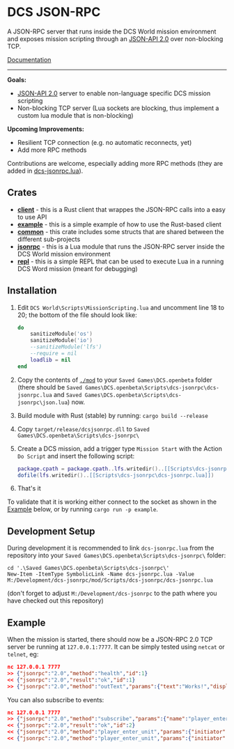 # DCS JSON-RPC

A JSON-RPC server that runs inside the DCS World mission environment and exposes mission scripting through an [JSON-API 2.0](https://www.jsonrpc.org/specification) over non-blocking TCP.

[Documentation](./crates/jsonrpc/README.md)

---

**Goals:**
- [JSON-API 2.0](https://www.jsonrpc.org/specification) server to enable non-language specific DCS mission scripting
- Non-blocking TCP server (Lua sockets are blocking, thus implement a custom lua module that is non-blocking)

**Upcoming Improvements:**
- Resilient TCP connection (e.g. no automatic reconnects, yet)
- Add more RPC methods

Contributions are welcome, especially adding more RPC methods (they are added in [dcs-jsonrpc.lua](./mod/Scripts/dcs-jsonrpc/dcs-jsonrpc.lua)).

## Crates

- [**client**](./crates/client) - this is a Rust client that wrappes the JSON-RPC calls into a easy to use API
- [**example**](./crates/example) - this is a simple example of how to use the Rust-based client
- [**common**](./crates/common) - this crate includes some structs that are shared between the different sub-projects
- [**jsonrpc**](./crates/jsonrpc) - this is a Lua module that runs the JSON-RPC server inside the DCS World mission environment
- [**repl**](./crates/repl) - this is a simple REPL that can be used to execute Lua in a running DCS Word mission (meant for debugging)

## Installation

1. Edit `DCS World\Scripts\MissionScripting.lua` and uncomment line 18 to 20; the bottom of the file should look like:

    ```lua
    do
        sanitizeModule('os')
        sanitizeModule('io')
        --sanitizeModule('lfs')
        --require = nil
        loadlib = nil
    end
    ```

2. Copy the contents of [`./mod`](`./mod`) to your `Saved Games\DCS.openbeta` folder (there should be `Saved Games\DCS.openbeta\Scripts\dcs-jsonrpc\dcs-jsonrpc.lua` and `Saved Games\DCS.openbeta\Scripts\dcs-jsonrpc\json.lua`) now.

2. Build module with Rust (stable) by running: `cargo build --release`

3. Copy `target/release/dcsjsonrpc.dll` to `Saved Games\DCS.openbeta\Scripts\dcs-jsonrpc\`

3. Create a DCS mission, add a trigger type `Mission Start` with the Action `Do Script` and insert the following script:

    ```lua
    package.cpath = package.cpath..lfs.writedir()..[[Scripts\dcs-jsonrpc\?.dll;]]
    dofile(lfs.writedir()..[[Scripts\dcs-jsonrpc\dcs-jsonrpc.lua]])
    ```

4. That's it

To validate that it is working either connect to the socket as shown in the [Example](#example) below, or by running `cargo run -p example`.

## Development Setup

During development it is recommended to link `dcs-jsonrpc.lua` from the repository into your `Saved Games\DCS.openbeta\Scripts\dcs-jsonrpc\` folder:

```
cd '.\Saved Games\DCS.openbeta\Scripts\dcs-jsonrpc\'
New-Item -ItemType SymbolicLink -Name dcs-jsonrpc.lua -Value M:/Development/dcs-jsonrpc/mod/Scripts/dcs-jsonrpc/dcs-jsonrpc.lua
```

(don't forget to adjust `M:/Development/dcs-jsonrpc` to the path where you have checked out this repository)

## Example

When the mission is started, there should now be a JSON-RPC 2.0 TCP server be running at `127.0.0.1:7777`. It can be simply tested using `netcat` or `telnet`, eg:

```json
nc 127.0.0.1 7777
>> {"jsonrpc":"2.0","method":"health","id":1}
<< {"jsonrpc":"2.0","result":"ok","id":1}
>> {"jsonrpc":"2.0","method":"outText","params":{"text":"Works!","displayTime":5,"clearView":false}}
```

You can also subscribe to events:

```json
nc 127.0.0.1 7777
>> {"jsonrpc":"2.0","method":"subscribe","params":{"name":"player_enter_unit"},"id":2}
<< {"jsonrpc":"2.0","result":"ok","id":2}
<< {"jsonrpc":"2.0","method":"player_enter_unit","params":{"initiator":"Pilot #001"}}
<< {"jsonrpc":"2.0","method":"player_enter_unit","params":{"initiator":"Pilot #002"}}
```

